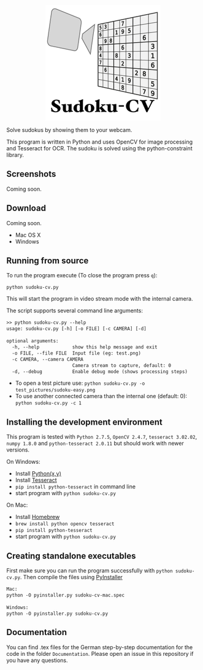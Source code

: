 <div align="center"><img src="Resources/Icon.png" alt="Sudoku-CV Icon"></div>

Solve sudokus by showing them to your webcam.

This program is written in Python and uses OpenCV for image processing and Tesseract for OCR. The sudoku is solved using the python-constraint library.


## Screenshots
Coming soon.


## Download
Coming soon.

- Mac OS X
- Windows


## Running from source
To run the program execute (To close the program press `q`):
```
python sudoku-cv.py
```
This will start the program in video stream mode with the internal camera.

The script supports several command line arguments:
```
>> python sudoku-cv.py --help
usage: sudoku-cv.py [-h] [-o FILE] [-c CAMERA] [-d]

optional arguments:
  -h, --help            show this help message and exit
  -o FILE, --file FILE  Input file (eg: test.png)
  -c CAMERA, --camera CAMERA
                        Camera stream to capture, default: 0
  -d, --debug           Enable debug mode (shows processing steps)
```

- To open a test picture use:
`python sudoku-cv.py -o test_pictures/sudoku-easy.png`
- To use another connected camera than the internal one (default: 0):
`python sudoku-cv.py -c 1`


## Installing the development environment
This program is tested with `Python 2.7.5`, `OpenCV 2.4.7`,
`tesseract 3.02.02`, `numpy 1.8.0` and `python-tesseract 2.0.11` but should work with newer versions.

On Windows:

- Install [Python(x,y)](https://code.google.com/p/pythonxy/wiki/Downloads)
- Install [Tesseract](https://code.google.com/p/tesseract-ocr)
- `pip install python-tesseract` in command line
- start program with `python sudoku-cv.py`

On Mac:

- Install [Homebrew](http://brew.sh)
- `brew install python opencv tesseract`
- `pip install python-tesseract`
- start program with `python sudoku-cv.py`


## Creating standalone executables
First make sure you can run the program successfully with `python sudoku-cv.py`. Then compile the files using [PyInstaller](https://github.com/pyinstaller/pyinstaller)

```
Mac:
python -O pyinstaller.py sudoku-cv-mac.spec

Windows:
python -O pyinstaller.py sudoku-cv.py
```

## Documentation
You can find .tex files for the German step-by-step documentation for the code in the folder `Documentation`.
Please open an issue in this repository if you have any questions.
